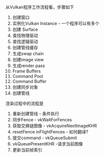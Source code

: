 从Vulkan程序工作流程看，步骤如下
1. 创建窗口
2. 实例化Vulkan Instance - 一个程序可以有多个
3. 创建 Surface
4. 查找物理驱动
5. 查找逻辑驱动
6. 创建管线缓存
7. 生成swap chain
8. 创建image view
9. 生成render pass
10. Frame Buffers
11. Command Pool
12. Command Buffer
13. 创建同步对象
14. 创建管线


渲染过程中的流程是
1. 重新创建管线 - 条件执行
2. 同步Fence - vkWaitForFences
3. 获取交换链图像 - vkAcquireNextImageKHR
4. resetFence inFlightFences - 如何翻译?
5. 提交command - vkQueueSubmit
6. vkQueuePresentKHR -请求当前图像
7. 更新当前帧索引